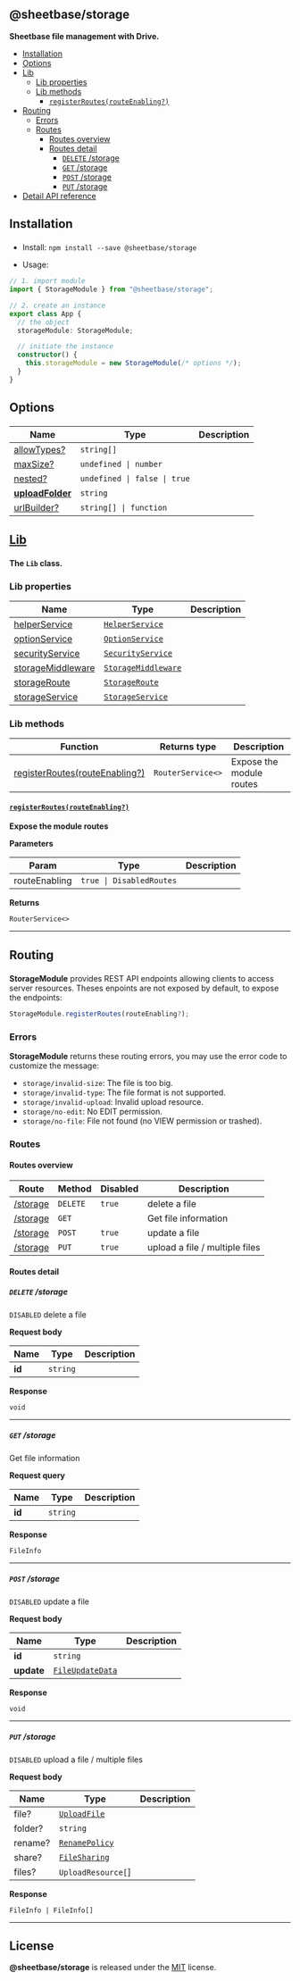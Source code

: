 <section id="head" data-note="AUTO-GENERATED CONTENT, DO NOT EDIT DIRECTLY!">

# @sheetbase/storage

**Sheetbase file management with Drive.**

</section>

<section id="tocx" data-note="AUTO-GENERATED CONTENT, DO NOT EDIT DIRECTLY!">

- [Installation](#installation)
- [Options](#options)
- [Lib](#lib)
  - [Lib properties](#lib-properties)
  - [Lib methods](#lib-methods)
    - [`registerRoutes(routeEnabling?)`](#lib-registerroutes-0)
- [Routing](#routing)
  - [Errors](#routing-errors)
  - [Routes](#routing-routes)
    - [Routes overview](#routing-routes-overview)
    - [Routes detail](#routing-routes-detail)
      - [`DELETE` /storage](#DELETE__storage)
      - [`GET` /storage](#GET__storage)
      - [`POST` /storage](#POST__storage)
      - [`PUT` /storage](#PUT__storage)
- [Detail API reference](https://sheetbase.github.io/server)


</section>

<section id="installation" data-note="AUTO-GENERATED CONTENT, DO NOT EDIT DIRECTLY!">

<h2><a name="installation"><p>Installation</p>
</a></h2>

- Install: `npm install --save @sheetbase/storage`

- Usage:

```ts
// 1. import module
import { StorageModule } from "@sheetbase/storage";

// 2. create an instance
export class App {
  // the object
  storageModule: StorageModule;

  // initiate the instance
  constructor() {
    this.storageModule = new StorageModule(/* options */);
  }
}
```

</section>

<section id="options" data-note="AUTO-GENERATED CONTENT, DO NOT EDIT DIRECTLY!">

<h2><a name="options"><p>Options</p>
</a></h2>

| Name                                                                                        | Type                                    | Description |
| ------------------------------------------------------------------------------------------- | --------------------------------------- | ----------- |
| [allowTypes?](https://sheetbase.github.io/server/interfaces/options.html#allowtypes)        | <code>string[]</code>                   |             |
| [maxSize?](https://sheetbase.github.io/server/interfaces/options.html#maxsize)              | <code>undefined \| number</code>        |             |
| [nested?](https://sheetbase.github.io/server/interfaces/options.html#nested)                | <code>undefined \| false \| true</code> |             |
| [**uploadFolder**](https://sheetbase.github.io/server/interfaces/options.html#uploadfolder) | <code>string</code>                     |             |
| [urlBuilder?](https://sheetbase.github.io/server/interfaces/options.html#urlbuilder)        | <code>string[] \| function</code>       |             |

</section>

<section id="lib" data-note="AUTO-GENERATED CONTENT, DO NOT EDIT DIRECTLY!">

<h2><a name="lib" href="https://sheetbase.github.io/server/classes/lib.html"><p>Lib</p>
</a></h2>

**The `Lib` class.**

<h3><a name="lib-properties"><p>Lib properties</p>
</a></h3>

| Name                                                                                       | Type                                                                                                                           | Description |
| ------------------------------------------------------------------------------------------ | ------------------------------------------------------------------------------------------------------------------------------ | ----------- |
| [helperService](https://sheetbase.github.io/server/classes/lib.html#helperservice)         | <code><a href="https://sheetbase.github.io/server/classes/helperservice.html" target="_blank">HelperService</a></code>         |             |
| [optionService](https://sheetbase.github.io/server/classes/lib.html#optionservice)         | <code><a href="https://sheetbase.github.io/server/classes/optionservice.html" target="_blank">OptionService</a></code>         |             |
| [securityService](https://sheetbase.github.io/server/classes/lib.html#securityservice)     | <code><a href="https://sheetbase.github.io/server/classes/securityservice.html" target="_blank">SecurityService</a></code>     |             |
| [storageMiddleware](https://sheetbase.github.io/server/classes/lib.html#storagemiddleware) | <code><a href="https://sheetbase.github.io/server/classes/storagemiddleware.html" target="_blank">StorageMiddleware</a></code> |             |
| [storageRoute](https://sheetbase.github.io/server/classes/lib.html#storageroute)           | <code><a href="https://sheetbase.github.io/server/classes/storageroute.html" target="_blank">StorageRoute</a></code>           |             |
| [storageService](https://sheetbase.github.io/server/classes/lib.html#storageservice)       | <code><a href="https://sheetbase.github.io/server/classes/storageservice.html" target="_blank">StorageService</a></code>       |             |

<h3><a name="lib-methods"><p>Lib methods</p>
</a></h3>

| Function                                                | Returns type                 | Description              |
| ------------------------------------------------------- | ---------------------------- | ------------------------ |
| [registerRoutes(routeEnabling?)](#lib-registerroutes-0) | <code>RouterService<></code> | Expose the module routes |

<h4><a name="lib-registerroutes-0" href="https://sheetbase.github.io/server/classes/lib.html#registerroutes"><p><code>registerRoutes(routeEnabling?)</code></p>
</a></h4>

**Expose the module routes**

**Parameters**

| Param         | Type                                | Description |
| ------------- | ----------------------------------- | ----------- |
| routeEnabling | <code>true \| DisabledRoutes</code> |             |

**Returns**

<code>RouterService<></code>

---

</section>

<section id="routing" data-note="AUTO-GENERATED CONTENT, DO NOT EDIT DIRECTLY!">

<h2><a name="routing"><p>Routing</p>
</a></h2>

**StorageModule** provides REST API endpoints allowing clients to access server resources. Theses enpoints are not exposed by default, to expose the endpoints:

```ts
StorageModule.registerRoutes(routeEnabling?);
```

<h3><a name="routing-errors"><p>Errors</p>
</a></h3>

**StorageModule** returns these routing errors, you may use the error code to customize the message:

- `storage/invalid-size`: The file is too big.
- `storage/invalid-type`: The file format is not supported.
- `storage/invalid-upload`: Invalid upload resource.
- `storage/no-edit`: No EDIT permission.
- `storage/no-file`: File not found (no VIEW permission or trashed).

<h3><a name="routing-routes"><p>Routes</p>
</a></h3>

<h4><a name="routing-routes-overview"><p>Routes overview</p>
</a></h4>

| Route                        | Method   | Disabled | Description                    |
| ---------------------------- | -------- | -------- | ------------------------------ |
| [/storage](#DELETE__storage) | `DELETE` | `true`   | delete a file                  |
| [/storage](#GET__storage)    | `GET`    |          | Get file information           |
| [/storage](#POST__storage)   | `POST`   | `true`   | update a file                  |
| [/storage](#PUT__storage)    | `PUT`    | `true`   | upload a file / multiple files |

<h4><a name="routing-routes-detail"><p>Routes detail</p>
</a></h4>

<h5><a name="DELETE__storage"><p><code>DELETE</code> /storage</p>
</a></h5>

`DISABLED` delete a file

**Request body**

| Name   | Type       | Description |
| ------ | ---------- | ----------- |
| **id** | <a data-sref="string"><code>string</code></a> |             |

**Response**

`void`

---

<h5><a name="GET__storage"><p><code>GET</code> /storage</p>
</a></h5>

Get file information

**Request query**

| Name   | Type       | Description |
| ------ | ---------- | ----------- |
| **id** | <a data-sref="string"><code>string</code></a> |             |

**Response**

`FileInfo`

---

<h5><a name="POST__storage"><p><code>POST</code> /storage</p>
</a></h5>

`DISABLED` update a file

**Request body**

| Name       | Type               | Description |
| ---------- | ------------------ | ----------- |
| **id**     | <a data-sref="string"><code>string</code></a>         |             |
| **update** | <a data-sref="FileUpdateData" href="https://sheetbase.github.io/server/interfaces/fileupdatedata.html"><code>FileUpdateData</code></a> |             |

**Response**

`void`

---

<h5><a name="PUT__storage"><p><code>PUT</code> /storage</p>
</a></h5>

`DISABLED` upload a file / multiple files

**Request body**

| Name    | Type                 | Description |
| ------- | -------------------- | ----------- |
| file?   | <a data-sref="UploadFile" href="https://sheetbase.github.io/server/interfaces/uploadfile.html"><code>UploadFile</code></a>       |             |
| folder? | <a data-sref="string"><code>string</code></a>           |             |
| rename? | <a data-sref="RenamePolicy" href="https://sheetbase.github.io/server/globals.html#renamepolicy"><code>RenamePolicy</code></a>     |             |
| share?  | <a data-sref="FileSharing" href="https://sheetbase.github.io/server/globals.html#filesharing"><code>FileSharing</code></a>      |             |
| files?  | <a data-sref="UploadResource["><code>UploadResource[</code></a>] |             |

**Response**

`FileInfo | FileInfo[]`

---

</section>

<section id="license" data-note="AUTO-GENERATED CONTENT, DO NOT EDIT DIRECTLY!">

## License

**@sheetbase/storage** is released under the [MIT](https://github.com/sheetbase/server/blob/master/LICENSE) license.

</section>

